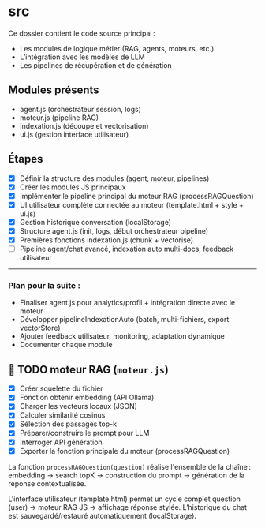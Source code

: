 # src

Ce dossier contient le code source principal :

- Les modules de logique métier (RAG, agents, moteurs, etc.)
- L’intégration avec les modèles de LLM
- Les pipelines de récupération et de génération

## Modules présents
- agent.js (orchestrateur session, logs)
- moteur.js (pipeline RAG)
- indexation.js (découpe et vectorisation)
- ui.js (gestion interface utilisateur)

## Étapes
- [x] Définir la structure des modules (agent, moteur, pipelines)
- [x] Créer les modules JS principaux
- [x] Implémenter le pipeline principal du moteur RAG (processRAGQuestion)
- [x] UI utilisateur complète connectée au moteur (template.html + style + ui.js)
- [x] Gestion historique conversation (localStorage)
- [x] Structure agent.js (init, logs, début orchestrateur pipeline)
- [x] Premières fonctions indexation.js (chunk + vectorise)
- [ ] Pipeline agent/chat avancé, indexation auto multi-docs, feedback utilisateur

---

### Plan pour la suite :
- Finaliser agent.js pour analytics/profil + intégration directe avec le moteur
- Développer pipelineIndexationAuto (batch, multi-fichiers, export vectorStore)
- Ajouter feedback utilisateur, monitoring, adaptation dynamique
- Documenter chaque module

## 🚩 TODO moteur RAG (`moteur.js`)
- [x] Créer squelette du fichier
- [x] Fonction obtenir embedding (API Ollama)
- [x] Charger les vecteurs locaux (JSON)
- [x] Calculer similarité cosinus
- [x] Sélection des passages top-k
- [x] Préparer/construire le prompt pour LLM
- [x] Interroger API génération
- [x] Exporter la fonction principale du moteur (processRAGQuestion)

La fonction `processRAGQuestion(question)` réalise l'ensemble de la chaîne : embedding → search topK → construction du prompt → génération de la réponse contextualisée. 

L'interface utilisateur (template.html) permet un cycle complet question (user) → moteur RAG JS → affichage réponse stylée. L’historique du chat est sauvegardé/restauré automatiquement (localStorage).

